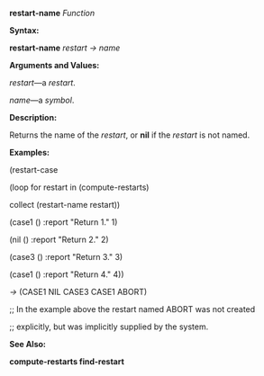 **restart-name** *Function* 

**Syntax:** 

**restart-name** *restart → name* 



 

 

**Arguments and Values:** 

*restart*—a *restart*. 

*name*—a *symbol*. 

**Description:** 

Returns the name of the *restart*, or **nil** if the *restart* is not named. 

**Examples:** 

(restart-case 

(loop for restart in (compute-restarts) 

collect (restart-name restart)) 

(case1 () :report "Return 1." 1) 

(nil () :report "Return 2." 2) 

(case3 () :report "Return 3." 3) 

(case1 () :report "Return 4." 4)) 

*→* (CASE1 NIL CASE3 CASE1 ABORT) 

;; In the example above the restart named ABORT was not created 

;; explicitly, but was implicitly supplied by the system. 

**See Also:** 

**compute-restarts find-restart** 

